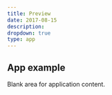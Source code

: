```yaml
---
title: Preview
date: 2017-08-15
description:
dropdown: true
type: app
---
```


## App example
Blank area for application content.
